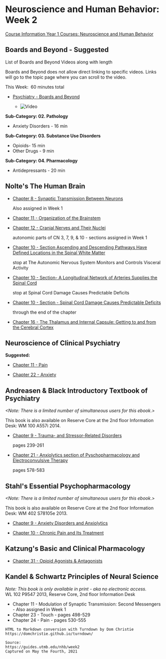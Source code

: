 # Neuroscience and Human Behavior: Week 2

[Course Information Year 1 Courses: Neuroscience and Human Behavior](/usmle/nhb/course-information.md)

## Boards and Beyond - Suggested

List of Boards and Beyond Videos along with length

Boards and Beyond does not allow direct linking to specific videos. Links will go to the topic page where you can scroll to the video.

This Week:  60 minutes total

*   [Psychiatry - Boards and Beyond](https://boardsbeyond.com/category/step-1/psychiatry1)
    
    *   ![Video](//libapps.s3.amazonaws.com/sites/998/icons/11712/PlayButton.png "Video  ")
    

**Sub-Category: 02. Pathology**

*   Anxiety Disorders - 16 min

**Sub-Category: 03. Substance Use Disorders**

*   Opioids- 15 min
*   Other Drugs - 9 min

**Sub-Category: 04. Pharmacology**

*   Antidepressants - 20 min

## Nolte's The Human Brain

*   [Chapter 8 - Synaptic Transmission Between Neurons](http://libux.utmb.edu/login?url=https://www.clinicalkey.com/#!/content/book/3-s2.0-B9780323653985000084)
    
    Also assigned in Week 1
    
*   [Chapter 11 - Organization of the Brainstem](http://libux.utmb.edu/login?url=https://www.clinicalkey.com/#!/content/book/3-s2.0-B9780323653985000114)
    
*   [Chapter 12 - Cranial Nerves and Their Nuclei](http://libux.utmb.edu/login?url=https://www.clinicalkey.com/#!/content/book/3-s2.0-B9780323653985000126)
    
    autonomic parts of CN 3, 7, 9, & 10 - sections assigned in Week 1
    
*   [Chapter 10 - Section Ascending and Descending Pathways Have Defined Locations in the Spinal White Matter](http://libux.utmb.edu/login?url=https://www.clinicalkey.com/#!/content/book/3-s2.0-B9780323653985000102?scrollTo=%23hl0001374)
    
    stop at The Autonomic Nervous System Monitors and Controls Visceral Activity
    
*   [Chapter 10 - Section- A Longitudinal Network of Arteries Supplies the Spinal Cord](http://libux.utmb.edu/login?url=https://www.clinicalkey.com/#!/content/book/3-s2.0-B9780323653985000102?scrollTo=%23hl0001623)
    
    stop at Spinal Cord Damage Causes Predictable Deficits
    
*   [Chapter 10 - Section - Spinal Cord Damage Causes Predictable Deficits](http://libux.utmb.edu/login?url=https://www.clinicalkey.com/#!/content/book/3-s2.0-B9780323653985000102?scrollTo=%23hl0001641)
    
    through the end of the chapter
    
*   [Chapter 16 - The Thalamus and Internal Capsule: Getting to and from the Cerebral Cortex](http://libux.utmb.edu/login?url=https://www.clinicalkey.com/#!/content/book/3-s2.0-B9780323653985000163)
    

## Neuroscience of Clinical Psychiatry

**Suggested:**

*   [Chapter 11 - Pain](http://libux.utmb.edu/login?url=http://ovidsp.ovid.com/ovidweb.cgi?T=JS&CSC=Y&NEWS=N&PAGE=booktext&D=books2&AN=02070816/3rd_Edition/2&XPATH=/OVIDBOOK%5b1%5d/TXTBKBD%5b1%5d/DIVISIONA%5b3%5d/CHAPTER%5b1%5d)
    
*   [Chapter 22 - Anxiety](http://libux.utmb.edu/login?url=http://ovidsp.ovid.com/ovidweb.cgi?T=JS&CSC=Y&NEWS=N&PAGE=booktext&D=books2&AN=02070816/3rd_Edition/2&XPATH=/OVIDBOOK%5b1%5d/TXTBKBD%5b1%5d/DIVISIONA%5b4%5d/CHAPTER%5b2%5d)
    

## Andreasen & Black Introductory Textbook of Psychiatry

_<Note: There is a limited number of simultaneous users for this ebook_.>

This book is also available on Reserve Core at the 2nd floor Information Desk: WM 100 A557i 2014.

*   [Chapter 9 - Trauma- and Stressor-Related Disorders](http://libux.utmb.edu/login?url=https://www.r2library.com/resource/detail/1585624705/ch0009s0223)
    
    pages 239-261
    
*   [Chapter 21 - Anxiolytics section of Pyschopharmacology and Electroconvulsive Therapy](http://libux.utmb.edu/login?url=https://www.r2library.com/resource/detail/1585624705/ch0021s0460)
    
    pages 578-583
    

## Stahl's Essential Psychopharmacology

_<Note: There is a limited number of simultaneous users for this ebook_.>

This book is also available on Reserve Core at the 2nd floor Information Desk: WM 402 S78105e 2013.

*   [Chapter 9 - Anxiety Disorders and Anxiolytics](http://libux.utmb.edu/login?url=https://www.r2library.com/resource/detail/1107025982/ch0009s0325)
    
*   [Chapter 10 - Chronic Pain and Its Treatment](http://libux.utmb.edu/login?url=https://www.r2library.com/resource/detail/1107025982/ch0010s0355)
    

## Katzung's Basic and Clinical Pharmacology

*   [Chapter 31 - Opioid Agonists & Antagonists](http://libux.utmb.edu/login?url=https://accessmedicine.mhmedical.com/content.aspx?bookid=2988&sectionid=250599194)
    

## Kandel & Schwartz Principles of Neural Science

_Note:_ _This book is only available in print - aka no electronic access._   
WL 102 P9547 2013, Reserve Core, 2nd floor Information Desk

*   Chapter 11 - Modulation of Synaptic Transmission: Second Messengers  
    \- Also assigned in Week 1
*   Chapter 23 - Touch - pages 498-529
*   Chapter 24 - Pain - pages 530-555

```
HTML to Markdown conversion with Turndown by Dom Christie
https://domchristie.github.io/turndown/

Source:
https://guides.utmb.edu/nhb/week2
Captured on May the Fourth, 2021
```
